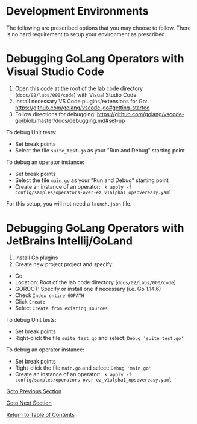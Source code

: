 # Development Environments

The following are prescribed options that you may choose to follow. There is no hard requirement to setup your environment as prescribed.

# Debugging GoLang Operators with Visual Studio Code

1. Open this code at the root of the lab code directory (`docs/02/labs/000/code`) with Visual Studio Code. 
2. Install necessary VS Code plugins/extensions for Go:  https://github.com/golang/vscode-go#getting-started
3. Follow directions for debugging: https://github.com/golang/vscode-go/blob/master/docs/debugging.md#set-up


To debug Unit tests: 
- Set break points
- Select the file `suite_test.go` as your "Run and Debug" starting point

To debug an operator instance:
- Set break points 
- Select the file `main.go` as your "Run and Debug" starting point
- Create an instance of an operator: ` k apply -f config/samples/operators-over-ez_v1alpha1_opsovereasy.yaml`

For this setup, you will not need a `launch.json` file.

# Debugging GoLang Operators with JetBrains Intellij/GoLand

1. Install Go plugins
2. Create new project project and specify: 
- Go
- Location: Root of the lab code directory (`docs/02/labs/000/code`) 
- GOROOT: Specify or install one if necessary (i.e. Go 1.14.6)
- Check `Index entire GOPATH`
- Click `Create`
- Select `Create from existing sources`

To debug Unit tests: 
- Set break points
- Right-click the file `suite_test.go` and select: `Debug 'suite_test.go'`

To debug an operator instance:
- Set break points 
- Right-click the file `main.go` and select: `Debug 'main.go'`
- Create an instance of an operator: ` k apply -f config/samples/operators-over-ez_v1alpha1_opsovereasy.yaml`



[Goto Previous Section](02-a-golang-operator-over-easy.md)

[Goto Next Section](../03/01-helm-operators.md)

[Return to Table of Contents](../../../../)

